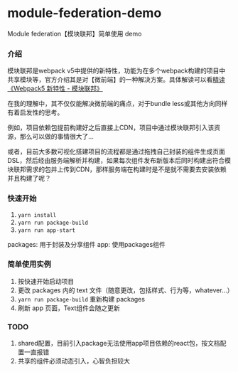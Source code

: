 # module-federation-demo

Module federation【模块联邦】简单使用 demo

### 介绍

模块联邦是webpack v5中提供的新特性，功能为在多个webpack构建的项目中共享模块等，官方介绍其是对【微前端】的一种解决方案。具体解读可以看[精读《Webpack5 新特性 - 模块联邦》](https://github.com/dt-fe/weekly/blob/v2/144.%E7%B2%BE%E8%AF%BB%E3%80%8AWebpack5%20%E6%96%B0%E7%89%B9%E6%80%A7%20-%20%E6%A8%A1%E5%9D%97%E8%81%94%E9%82%A6%E3%80%8B.md)

在我的理解中，其不仅仅能解决微前端的痛点，对于bundle less或其他方向同样有着启发性的思考。

例如，项目依赖包提前构建好之后直接上CDN，项目中通过模块联邦引入该资源，那么可以做的事情很大了...

或者，目前大多数可视化搭建项目的流程都是通过拖拽自己封装的组件生成页面DSL，然后经由服务端解析并构建，如果每次组件发布新版本后同时构建出符合模块联邦需求的包并上传到CDN，那样服务端在构建时是不是就不需要去安装依赖并且构建了呢？

### 快速开始

1. `yarn install`
2. `yarn run package-build`
3. `yarn run app-start`

packages: 用于封装及分享组件
app: 使用packages组件

### 简单使用实例

1. 按快速开始启动项目
2. 更改 packages 内的 text 文件（随意更改，包括样式、行为等，whatever...）
3. `yarn run package-build` 重新构建 packages
4. 刷新 app 页面，Text组件会随之更新

### TODO

1. shared配置，目前引入package无法使用app项目依赖的react包，按文档配置一直报错
2. 共享的组件必须动态引入，心智负担较大
